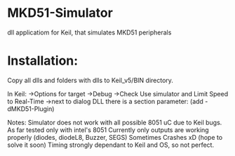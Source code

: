 # MKD51-Simulator
dll applicatiom for Keil, that simulates MKD51 peripherals

# Installation:
Copy all dlls and folders with dlls to Keil_v5/BIN directory.

In Keil:
->Options for target
->Debug
->Check Use simulator and Limit Speed to Real-Time
->next to dialog DLL there is a section parameter: (add -dMKD51-Plugin)

Notes:
Simulator does not work with all possible 8051 uC due to Keil bugs. As far tested only with intel's 8051
Currently only outputs are working properly (diodes, diodeL8, Buzzer, SEGS)
Sometimes Crashes xD (hope to solve it soon)
Timing strongly dependant to Keil and OS, so not perfect.

